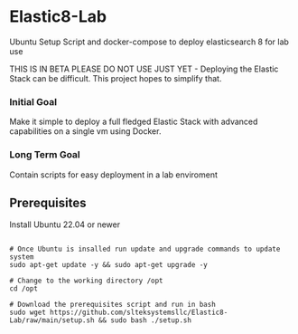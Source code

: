 # Elastic8-Lab
Ubuntu Setup Script and docker-compose to deploy elasticsearch 8 for lab use


THIS IS IN BETA PLEASE DO NOT USE JUST YET - Deploying the Elastic Stack can be difficult. This project hopes to simplify that.

### Initial Goal

Make it simple to deploy a full fledged Elastic Stack with advanced capabilities on a single vm using Docker.

### Long Term Goal

Contain scripts for easy deployment in a lab enviroment 

## Prerequisites
Install Ubuntu 22.04 or newer

```#Assumes you have downloaded and installed Ubuntu 22.04 minimum to start. Follow the rest of the steps below to configure and get up and running

# Once Ubuntu is insalled run update and upgrade commands to update system
sudo apt-get update -y && sudo apt-get upgrade -y

# Change to the working directory /opt
cd /opt

# Download the prerequisites script and run in bash
sudo wget https://github.com/slteksystemsllc/Elastic8-Lab/raw/main/setup.sh && sudo bash ./setup.sh
